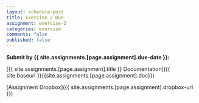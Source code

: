 ```yaml
---
layout: schedule-post
title: Exercise 2 Due
assignment: exercise-2
categories: exercise
comments: false
published: false
---
```

**Submit by {{ site.assignments.[page.assignment].due-date }}:**

<i class="far fa-file-alt"></i>[{{ site.assignments.[page.assignment].title }} Documentation]({{ site.baseurl }}{{site.assignments.[page.assignment].doc}})

<i class="fas fa-cloud-upload-alt"></i>[Assignment Dropbox]({{ site.assignments.[page.assignment].dropbox-url }})